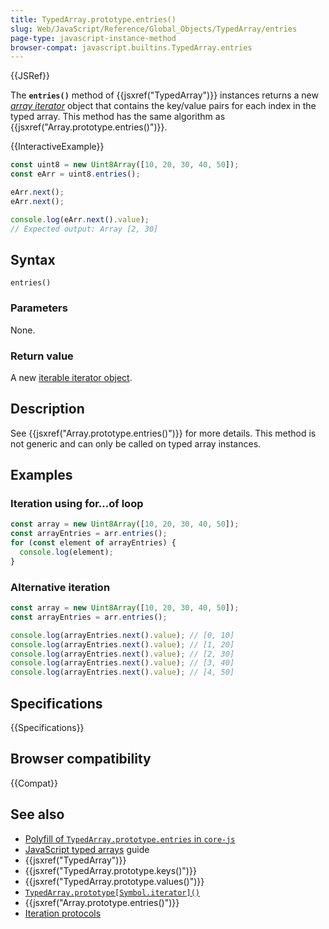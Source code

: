 ```yaml
---
title: TypedArray.prototype.entries()
slug: Web/JavaScript/Reference/Global_Objects/TypedArray/entries
page-type: javascript-instance-method
browser-compat: javascript.builtins.TypedArray.entries
---
```


{{JSRef}}

The **`entries()`** method of {{jsxref("TypedArray")}} instances returns a new _[array iterator](/en-US/docs/Web/JavaScript/Reference/Global_Objects/Iterator)_ object that contains the key/value pairs for each index in the typed array. This method has the same algorithm as {{jsxref("Array.prototype.entries()")}}.

{{InteractiveExample}}

```js interactive-example
const uint8 = new Uint8Array([10, 20, 30, 40, 50]);
const eArr = uint8.entries();

eArr.next();
eArr.next();

console.log(eArr.next().value);
// Expected output: Array [2, 30]

```

## Syntax

```js-nolint
entries()
```

### Parameters

None.

### Return value

A new [iterable iterator object](/en-US/docs/Web/JavaScript/Reference/Global_Objects/Iterator).

## Description

See {{jsxref("Array.prototype.entries()")}} for more details. This method is not generic and can only be called on typed array instances.

## Examples

### Iteration using for...of loop

```js
const array = new Uint8Array([10, 20, 30, 40, 50]);
const arrayEntries = arr.entries();
for (const element of arrayEntries) {
  console.log(element);
}
```

### Alternative iteration

```js
const array = new Uint8Array([10, 20, 30, 40, 50]);
const arrayEntries = arr.entries();

console.log(arrayEntries.next().value); // [0, 10]
console.log(arrayEntries.next().value); // [1, 20]
console.log(arrayEntries.next().value); // [2, 30]
console.log(arrayEntries.next().value); // [3, 40]
console.log(arrayEntries.next().value); // [4, 50]
```

## Specifications

{{Specifications}}

## Browser compatibility

{{Compat}}

## See also

- [Polyfill of `TypedArray.prototype.entries` in `core-js`](https://github.com/zloirock/core-js#ecmascript-typed-arrays)
- [JavaScript typed arrays](/en-US/docs/Web/JavaScript/Guide/Typed_arrays) guide
- {{jsxref("TypedArray")}}
- {{jsxref("TypedArray.prototype.keys()")}}
- {{jsxref("TypedArray.prototype.values()")}}
- [`TypedArray.prototype[Symbol.iterator]()`](/en-US/docs/Web/JavaScript/Reference/Global_Objects/TypedArray/Symbol.iterator)
- {{jsxref("Array.prototype.entries()")}}
- [Iteration protocols](/en-US/docs/Web/JavaScript/Reference/Iteration_protocols)
